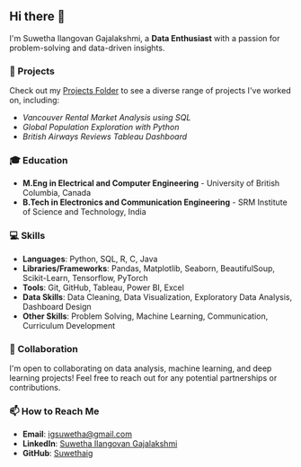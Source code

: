 ## Hi there 👋

I'm Suwetha Ilangovan Gajalakshmi, a **Data Enthusiast** with a passion for problem-solving and data-driven insights.  

### 📂 Projects   
Check out my [Projects Folder](https://github.com/Suwethaig/Projects.git) to see a diverse range of projects I've worked on, including:  
- *Vancouver Rental Market Analysis using SQL*
- *Global Population Exploration with Python*
- *British Airways Reviews Tableau Dashboard*  

### 🎓 Education  
- **M.Eng in Electrical and Computer Engineering** - University of British Columbia, Canada  
- **B.Tech in Electronics and Communication Engineering** - SRM Institute of Science and Technology, India  

### 💻 Skills  
- **Languages**: Python, SQL, R, C, Java
- **Libraries/Frameworks**: Pandas, Matplotlib, Seaborn, BeautifulSoup, Scikit-Learn, Tensorflow, PyTorch
- **Tools**: Git, GitHub, Tableau, Power BI, Excel  
- **Data Skills**: Data Cleaning, Data Visualization, Exploratory Data Analysis, Dashboard Design  
- **Other Skills**: Problem Solving, Machine Learning, Communication, Curriculum Development

### 🔭 Collaboration  
I'm open to collaborating on data analysis, machine learning, and deep learning projects! Feel free to reach out for any potential partnerships or contributions.

### 📫 How to Reach Me  
- **Email**: igsuwetha@gmail.com  
- **LinkedIn**: [Suwetha Ilangovan Gajalakshmi](https://www.linkedin.com/in/suwetha-ig/)  
- **GitHub**: [Suwethaig](https://github.com/Suwethaig)  
